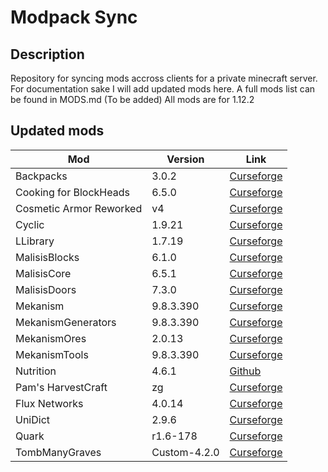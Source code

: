 # Modpack Sync
## Description
Repository for syncing mods accross clients for a private minecraft server. For documentation sake I will add updated mods here. A full mods list can be found in MODS.md (To be added)
All mods are for 1.12.2

## Updated mods
Mod | Version | Link
--- | --- | ---
Backpacks | 3.0.2 | [Curseforge](https://www.curseforge.com/minecraft/mc-mods/forge-backpacks/files)
Cooking for BlockHeads | 6.5.0 | [Curseforge](https://www.curseforge.com/minecraft/mc-mods/cooking-for-blockheads/files)
Cosmetic Armor Reworked | v4 | [Curseforge](https://www.curseforge.com/minecraft/mc-mods/cosmetic-armor-reworked/files/2660068)
Cyclic | 1.9.21 | [Curseforge](https://www.curseforge.com/minecraft/mc-mods/cyclic/files)
LLibrary | 1.7.19 | [Curseforge](https://www.curseforge.com/minecraft/mc-mods/llibrary/files)
MalisisBlocks | 6.1.0 | [Curseforge](https://www.curseforge.com/minecraft/mc-mods/malisisblocks/files)
MalisisCore | 6.5.1 | [Curseforge](https://www.curseforge.com/minecraft/mc-mods/malisiscore/files)
MalisisDoors | 7.3.0 | [Curseforge](https://www.curseforge.com/minecraft/mc-mods/malisisdoors/files)
Mekanism | 9.8.3.390 | [Curseforge](https://www.curseforge.com/minecraft/mc-mods/mekanism-tools/files)
MekanismGenerators | 9.8.3.390 | [Curseforge](https://www.curseforge.com/minecraft/mc-mods/mekanism-generators/files)
MekanismOres | 2.0.13 | [Curseforge](https://www.curseforge.com/minecraft/mc-mods/mekanismores/files)
MekanismTools | 9.8.3.390 | [Curseforge](https://www.curseforge.com/minecraft/mc-mods/mekanism-tools/files)
Nutrition | 4.6.1 | [Github](https://github.com/WesCook/Nutrition/releases)
Pam's HarvestCraft | zg | [Curseforge](https://www.curseforge.com/minecraft/mc-mods/pams-harvestcraft/files)
Flux Networks | 4.0.14 | [Curseforge](https://www.curseforge.com/minecraft/mc-mods/flux-networks/files)
UniDict | 2.9.6 | [Curseforge](https://www.curseforge.com/minecraft/mc-mods/unidict/files)
Quark | r1.6-178 | [Curseforge](https://www.curseforge.com/minecraft/mc-mods/quark/files)
TombManyGraves | Custom-4.2.0 | [Curseforge](https://www.curseforge.com/minecraft/mc-mods/tomb-many-graves-2/files)


